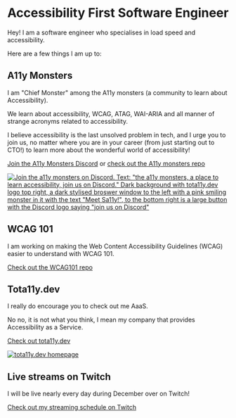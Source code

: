 <h1 align="center">Accessibility First Software Engineer</h1>
Hey! I am a software engineer who specialises in load speed and accessibility. 

Here are a few things I am up to:

## A11y Monsters
I am "Chief Monster" among the A11y monsters (a community to learn about Accessibility).

We learn about accessibility, WCAG, ATAG, WAI-ARIA and all manner of strange acronyms related to accessibility.

I believe accessibility is the last unsolved problem in tech, and I urge you to join us, no matter where you are in your career (from just starting out to CTO!) to learn more about the wonderful world of accessibility!

[Join the A11y Monsters Discord](https://discord.gg/kKS39R7jjR) or [check out the A11y monsters repo](https://github.com/GrahamTheDevRel/a11y-monsters)

<a href="https://discord.gg/kKS39R7jjR">
<img src="https://github.com/GrahamTheDevRel/GrahamTheDevRel/blob/main/A11y-monsters-cover.jpg" alt='Join the a11y monsters on Discord. Text: "the a11y monsters, a place to learn accessibility, join us on Discord." Dark background with tota11y.dev logo top right, a dark stylised broswer window to the left with a pink smiling monster in it with the text "Meet Sa11y!", to the bottom right is a large button with the Discord logo saying "join us on Discord"'>
</a>

## WCAG 101
I am working on making the Web Content Accessibility Guidelines (WCAG) easier to understand with WCAG 101.

[Check out the WCAG101 repo](https://github.com/GrahamTheDevRel/WCAG101)

## Tota11y.dev
I really do encourage you to check out me AaaS.

No no, it is not what you think, I mean my company that provides Accessibility as a Service.

[Check out tota11y.dev](https://tota11y.dev)

<a href="https://tota11y.dev">
<img src="https://github.com/GrahamTheDevRel/GrahamTheDevRel/blob/main/tota11y.dev.png" alt="tota11y.dev homepage">
</a>

## Live streams on Twitch
I will be live nearly every day during December over on Twitch!

[Check out my streaming schedule on Twitch](https://www.twitch.tv/grahamthedevrel/schedule)


